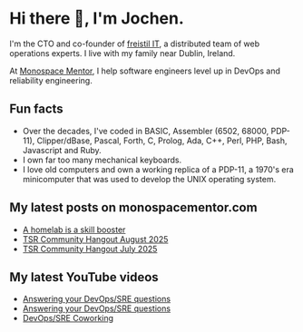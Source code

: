 # Hi there 👋, I'm Jochen.

I'm the CTO and co-founder of [freistil IT](https://www.freistil.it), a distributed team of web operations experts. I live with my family near Dublin, Ireland.

At [Monospace Mentor](https://monospacementor.com), I help software engineers level up in DevOps and reliability engineering.

## Fun facts

- Over the decades, I've coded in BASIC, Assembler (6502, 68000, PDP-11), Clipper/dBase, Pascal, Forth, C, Prolog, Ada, C++, Perl, PHP, Bash, Javascript and Ruby.
- I own far too many mechanical keyboards.
- I love old computers and own a working replica of a PDP-11, a 1970's era minicomputer that was used to develop the UNIX operating system.

## My latest posts on monospacementor.com

<!-- MONOSPACE:START -->
- [A homelab is a skill booster](https://monospacementor.com/2025/08/a-homelab-is-a-skill-booster/)
- [TSR Community Hangout August 2025](https://monospacementor.com/2025/07/hangout-august-2025/)
- [TSR Community Hangout July 2025](https://monospacementor.com/2025/07/hangout-july-2025/)
<!-- MONOSPACE:END -->

## My latest YouTube videos

<!-- YOUTUBE:START -->
- [Answering your DevOps/SRE questions](https://www.youtube.com/watch?v=o6PL488qEmM)
- [Answering your DevOps/SRE questions](https://www.youtube.com/watch?v=2UdrMzmUgM8)
- [DevOps/SRE Coworking](https://www.youtube.com/watch?v=EHfzR69qYLE)
<!-- YOUTUBE:END -->
